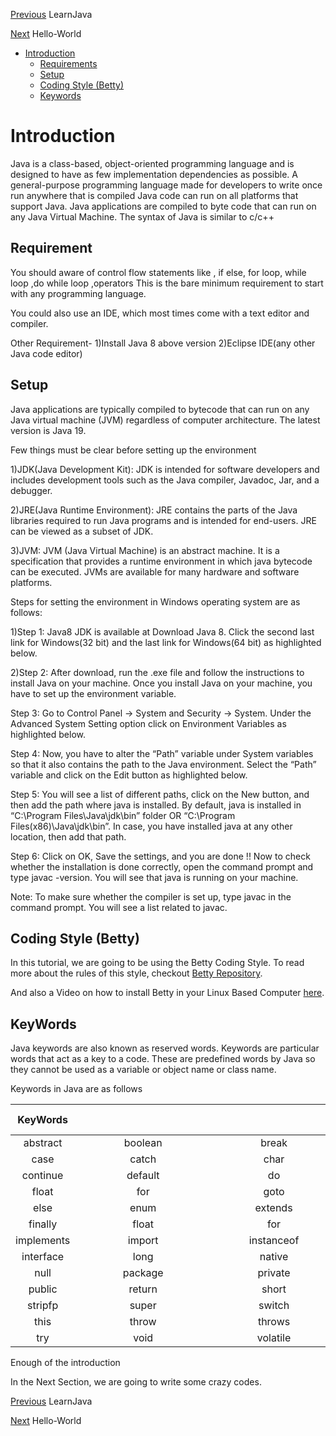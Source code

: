 [Previous](../README.md) LearnJava

[Next](../01_Hello_world/hello_world.md) Hello-World 


* [Introduction](./introduction.md#introduction)
	* [Requirements](./introduction.md#requirement)
	* [Setup](./introduction.md#setup)
	* [Coding Style (Betty)](./introduction.md#coding-style-betty)
	* [Keywords](./introduction.md#keywords) 



# Introduction

Java is a class-based, object-oriented programming language and is designed to have as few implementation dependencies as possible. A general-purpose programming language made for developers to write once run anywhere that is compiled Java code can run on all platforms that support Java. Java applications are compiled to byte code that can run on any Java Virtual Machine. The syntax of Java is similar to c/c++

## Requirement

You should aware of control flow statements like , if else, for loop, while loop ,do while loop ,operators 
This is the bare minimum requirement to start with any programming language.

You could also use an IDE, which most times come with a text editor and compiler.

Other Requirement-
1)Install Java 8 above version
2)Eclipse IDE(any other Java code editor)

## Setup

Java applications are typically compiled to bytecode that can run on any Java virtual machine (JVM) regardless of computer architecture. The latest version is Java 19. 

Few things must be clear before setting up the environment

1)JDK(Java Development Kit): JDK is intended for software developers and includes development tools such as the Java compiler, Javadoc, Jar, and a debugger.

2)JRE(Java Runtime Environment): JRE contains the parts of the Java libraries required to run Java programs and is intended for end-users. JRE can be viewed as a subset of JDK.

3)JVM: JVM (Java Virtual Machine) is an abstract machine. It is a specification that provides a runtime environment in which java bytecode can be executed. JVMs are available for many hardware and software platforms.

Steps for setting the environment in Windows operating system are as follows: 

1)Step 1: Java8 JDK is available at Download Java 8. Click the second last link for Windows(32 bit) and the last link for Windows(64 bit) as highlighted below. 

2)Step 2: After download, run the .exe file and follow the instructions to install Java on your machine. Once you install Java on your machine, you have to set up the environment variable.

Step 3: Go to Control Panel -> System and Security -> System. Under the Advanced System Setting option click on Environment Variables as highlighted below. 
 
Step 4: Now, you have to alter the “Path” variable under System variables so that it also contains the path to the Java environment. Select the “Path” variable and click on the Edit button as highlighted below. 

Step 5: You will see a list of different paths, click on the New button, and then add the path where java is installed. By default, java is installed in “C:\Program Files\Java\jdk\bin” folder OR “C:\Program Files(x86)\Java\jdk\bin”. In case, you have installed java at any other location, then add that path. 

Step 6: Click on OK, Save the settings, and you are done !! Now to check whether the installation is done correctly, open the command prompt and type javac -version. You will see that java is running on your machine.

Note: To make sure whether the compiler is set up, type javac in the command prompt. You will see a list related to javac.


## Coding Style (Betty)
In this tutorial, we are going to be using the Betty Coding Style. To read more about the rules of this style, checkout [Betty Repository](https://github.com/holbertonschool/Betty/wiki).

And also a Video on how to install Betty in your Linux Based Computer [here](https://youtu.be/wDDKOOEPED0).
## KeyWords


Java keywords are also known as reserved words. Keywords are particular words that act as a key to a code. These are predefined words by Java so they cannot be used as a variable or object name or class name.

Keywords in Java are as follows

|KeyWords |&nbsp;&nbsp;&nbsp;&nbsp;&nbsp;&nbsp;&nbsp;&nbsp;&nbsp;&nbsp;&nbsp;&nbsp;&nbsp;&nbsp;&nbsp;&nbsp;&nbsp;&nbsp;&nbsp;&nbsp;&nbsp;&nbsp;&nbsp;&nbsp;&nbsp;&nbsp;&nbsp;&nbsp;&nbsp;&nbsp;&nbsp;&nbsp;&nbsp;&nbsp;&nbsp;&nbsp;&nbsp;&nbsp;&nbsp;&nbsp;&nbsp;&nbsp;&nbsp;&nbsp;&nbsp;&nbsp;&nbsp; |&nbsp;&nbsp;&nbsp;&nbsp;&nbsp;&nbsp;&nbsp; &nbsp;&nbsp;&nbsp;&nbsp;&nbsp;&nbsp;&nbsp;&nbsp;&nbsp;&nbsp;&nbsp;&nbsp;&nbsp;&nbsp;&nbsp;&nbsp;&nbsp;&nbsp;&nbsp;&nbsp;&nbsp;&nbsp;&nbsp;&nbsp;&nbsp;&nbsp;&nbsp;&nbsp;&nbsp;&nbsp;&nbsp;&nbsp;&nbsp;&nbsp;&nbsp;&nbsp;&nbsp;&nbsp;&nbsp;&nbsp;&nbsp;&nbsp;&nbsp;|&nbsp;&nbsp;&nbsp;&nbsp;&nbsp;&nbsp;&nbsp;&nbsp;&nbsp;&nbsp;&nbsp;&nbsp;&nbsp;&nbsp;&nbsp;&nbsp;&nbsp;&nbsp;&nbsp;&nbsp;&nbsp;&nbsp;&nbsp;&nbsp;&nbsp;&nbsp;&nbsp;&nbsp;&nbsp;&nbsp;&nbsp;&nbsp;&nbsp;&nbsp;&nbsp;&nbsp;&nbsp;&nbsp;&nbsp;&nbsp;&nbsp;&nbsp;&nbsp;&nbsp;&nbsp;&nbsp;&nbsp;&nbsp;&nbsp; |
|:-------:|:-------:|:-------:|:-------:|
| abstract|boolean	|break|	byte|
|case|	catch	|char	|class|
| continue |	default|	do|	double|
|float|	for|	goto|	if|
|else	|enum	|extends|	final|
|finally|	float	|for	|if|
|implements	|import	|instanceof	|int|
|interface	|long|	native|	new|
| null|package	|private|	protected|
|public|	return	|short	|static|
| stripfp |	super|	switch|	synchronized|
|this|	throw|	throws|	transient|
|try	|void	|volatile|while|

Enough of the introduction






In the Next Section, we are going to write some crazy codes.

[Previous](../README.md) LearnJava

[Next](../01_Hello_world/hello_world.md) Hello-World


